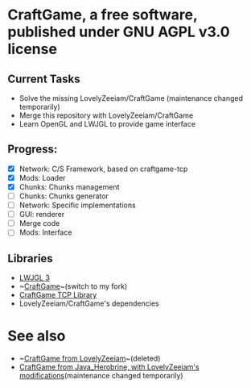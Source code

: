 # CraftGame, a free software, published under GNU AGPL v3.0 license
## Current Tasks
- Solve the missing LovelyZeeiam/CraftGame (maintenance changed temporarily)
- Merge this repository with LovelyZeeiam/CraftGame
- Learn OpenGL and LWJGL to provide game interface

## Progress: 
- [x] Network: C/S Framework, based on craftgame-tcp
- [x] Mods: Loader
- [x] Chunks: Chunks management
- [ ] Chunks: Chunks generator
- [ ] Network: Specific implementations
- [ ] GUI: renderer
- [ ] Merge code
- [ ] Mods: Interface

## Libraries
- <a href="https://www.lwjgl.org">LWJGL 3</a>
- ~<a href="https://github.com/LovelyZeeiam/CraftGame">CraftGame</a>~(switch to my fork)
- <a href="https://github.com/javaherobrine/craftgame-tcp-library">CraftGame TCP Library</a>
- LovelyZeeiam/CraftGame's dependencies

# See also
- ~<a href="https://github.com/LovelyZeeiam/CraftGame">CraftGame from LovelyZeeiam</a>~(deleted)
- <a href="https://github.com/LovelyZeeiam/JaroSideCraftGame">CraftGame from Java_Herobrine, with LovelyZeeiam's modifications</a>(maintenance changed temporarily)